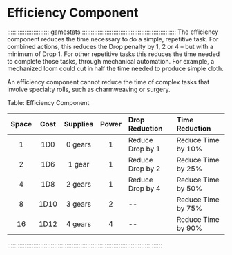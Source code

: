 # Efficiency Component

:::::::::::::::::::::::: gamestats ::::::::::::::::::::::::::::::::::::::::::::::::::::::
The efficiency component reduces the time necessary to do a simple,
repetitive task. For combined actions, this reduces the Drop penalty by
1, 2 or 4 – but with a minimum of Drop 1. For other repetitive tasks
this reduces the time needed to complete those tasks, through mechanical
automation. For example, a mechanized loom could cut in half the time
needed to produce simple cloth.

An efficiency component cannot reduce the time of complex tasks that
involve specialty rolls, such as charmweaving or surgery.

Table: Efficiency Component

| Space | Cost  | Supplies | Power | Drop Reduction   | Time Reduction     |
| :---: | :---: | :------: | :---: | :--------------- | :----------------- |
| 1     | 1D0   | 0 gears  | 1     | Reduce Drop by 1 | Reduce Time by 10% |
| 2     | 1D6   | 1 gear   | 1     | Reduce Drop by 2 | Reduce Time by 25% | 
| 4     | 1D8   | 2 gears  | 1     | Reduce Drop by 4 | Reduce Time by 50% |
| 8     | 1D10  | 3 gears  | 2     | --               | Reduce Time by 75% |
| 16    | 1D12  | 4 gears  | 4     | --               | Reduce Time by 90% |
:::::::::::::::::::::::::::::::::::::::::::::::::::::::::::::::::::::::::::::::::::::::::
